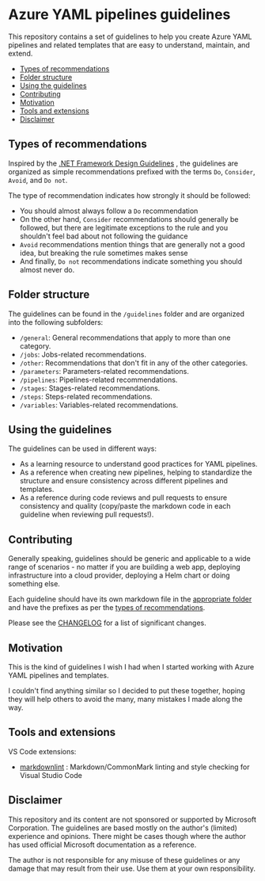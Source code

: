 # Azure YAML pipelines guidelines

This repository contains a set of guidelines to help you create Azure YAML
pipelines and related templates that are easy to understand, maintain, and extend.

- [Types of recommendations](#types-of-recommendations)
- [Folder structure](#folder-structure)
- [Using the guidelines](#using-the-guidelines)
- [Contributing](#contributing)
- [Motivation](#motivation)
- [Tools and extensions](#tools-and-extensions)
- [Disclaimer](#disclaimer)

## Types of recommendations

Inspired by the
[.NET Framework Design Guidelines](https://docs.microsoft.com/en-us/dotnet/standard/design-guidelines/)
, the guidelines are organized as simple recommendations prefixed with the terms
`Do`, `Consider`, `Avoid`, and `Do not`.

The type of recommendation indicates how strongly it should be followed:

- You should almost always follow a `Do` recommendation
- On the other hand, `Consider` recommendations should generally be followed, but
there are legitimate exceptions to the rule and you shouldn't feel bad about
not following the guidance
- `Avoid` recommendations mention things that are generally not a good idea, but
breaking the rule sometimes makes sense
- And finally, `Do not` recommendations indicate something you should almost
never do.

## Folder structure

The guidelines can be found in the `/guidelines` folder and are organized into
the following subfolders:

- `/general`: General recommendations that apply to more than one category.
- `/jobs`: Jobs-related recommendations.
- `/other`: Recommendations that don't fit in any of the other categories.
- `/parameters`: Parameters-related recommendations.
- `/pipelines`: Pipelines-related recommendations.
- `/stages`: Stages-related recommendations.
- `/steps`: Steps-related recommendations.
- `/variables`: Variables-related recommendations.

## Using the guidelines

The guidelines can be used in different ways:

- As a learning resource to understand good practices for YAML pipelines.
- As a reference when creating new pipelines, helping to standardize the
structure and ensure consistency across different pipelines and templates.
- As a reference during code reviews and pull requests to ensure consistency and
quality (copy/paste the markdown code in each guideline when reviewing pull requests!).

## Contributing

Generally speaking, guidelines should be generic and applicable to a wide range
of scenarios - no matter if you are building a web app, deploying infrastructure
into a cloud provider, deploying a Helm chart or doing something else.

Each guideline should have its own markdown file in the
[appropriate folder](#folder-structure) and have the prefixes as per
the [types of recommendations](#types-of-recommendations).

Please see the [CHANGELOG](CHANGELOG.md) for a list of significant changes.

## Motivation

This is the kind of guidelines I wish I had when I started working with Azure
YAML pipelines and templates.

I couldn't find anything similar so I decided to put these together, hoping they
will help others to avoid the many, many mistakes I made along the way.

## Tools and extensions

VS Code extensions:

- [markdownlint](https://marketplace.visualstudio.com/items?itemName=DavidAnson.vscode-markdownlint)
: Markdown/CommonMark linting and style checking for Visual Studio Code

## Disclaimer

This repository and its content are not sponsored or supported by Microsoft
Corporation. The guidelines are based mostly on the author's
(limited) experience and opinions. There might be cases though where the author
has used official Microsoft documentation as a reference.

The author is not responsible for any misuse of these guidelines or any damage
that may result from their use. Use them at your own responsibility.
